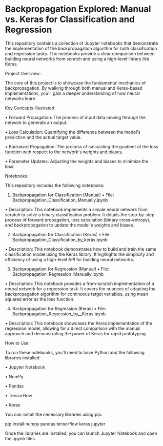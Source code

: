 # Backpropagation Explored: Manual vs. Keras for Classification and Regression

This repository contains a collection of Jupyter notebooks that demonstrate the implementation of the backpropagation algorithm for both classification and regression tasks. The notebooks provide a clear comparison between building neural networks from scratch and using a high-level library like Keras.

Project Overview : 


The core of this project is to showcase the fundamental mechanics of backpropagation. By walking through both manual and Keras-based implementations, you'll gain a deeper understanding of how neural networks learn.

Key Concepts Illustrated:


• Forward Propagation: The process of input data moving through the network to generate an output.

• Loss Calculation: Quantifying the difference between the model's prediction and the actual target value.

• Backward Propagation: The process of calculating the gradient of the loss function with respect to the network's weights and biases.

• Parameter Updates: Adjusting the weights and biases to minimize the loss.

Notebooks : 


This repository includes the following notebooks:

1. Backpropagation for Classification (Manual)
• File: Backpropagation_Classification_Manually.ipynb

• Description: This notebook implements a simple neural network from scratch to solve a binary classification problem. It details the step-by-step process of forward propagation, loss calculation (binary cross-entropy), and backpropagation to update the model's weights and biases.

2. Backpropagation for Classification (Keras)
• File: Backpropagation_Classification_by_keras.ipynb

• Description: This notebook demonstrates how to build and train the same classification model using the Keras library. It highlights the simplicity and efficiency of using a high-level API for building neural networks.

3. Backpropagation for Regression (Manual)
• File: Backpropagation_Regression_Manually.ipynb

• Description: This notebook provides a from-scratch implementation of a neural network for a regression task. It covers the nuances of adapting the backpropagation algorithm for continuous target variables, using mean squared error as the loss function.

4. Backpropagation for Regression (Keras)
• File: Backpropagation_Regression_by__Keras.ipynb

• Description: This notebook showcases the Keras implementation of the regression model, allowing for a direct comparison with the manual approach and demonstrating the power of Keras for rapid prototyping.

How to Use


To run these notebooks, you'll need to have Python and the following libraries installed:

• Jupyter Notebook

• NumPy

• Pandas

• TensorFlow

• Keras

You can install the necessary libraries using pip:

pip install numpy pandas tensorflow keras jupyter

Once the libraries are installed, you can launch Jupyter Notebook and open the .ipynb files.
